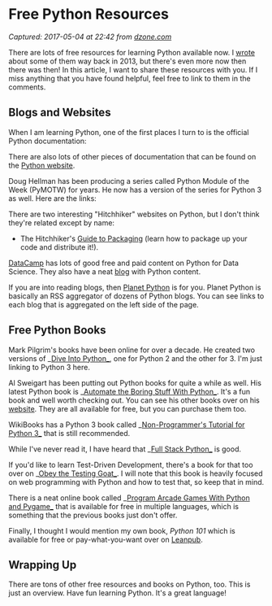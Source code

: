 # Free Python Resources

_Captured: 2017-05-04 at 22:42 from [dzone.com](https://dzone.com/articles/free-python-resources?edition=294993&utm_source=Daily%20Digest&utm_medium=email&utm_campaign=dd%202017-05-04)_

There are lots of free resources for learning Python available now. I [wrote](https://www.blog.pythonlibrary.org/2013/07/11/free-books-and-other-free-resources-about-python/) about some of them way back in 2013, but there's even more now then there was then! In this article, I want to share these resources with you. If I miss anything that you have found helpful, feel free to link to them in the comments.

## Blogs and Websites

When I am learning Python, one of the first places I turn to is the official Python documentation:

There are also lots of other pieces of documentation that can be found on the [Python website](https://www.python.org/doc/).

Doug Hellman has been producing a series called Python Module of the Week (PyMOTW) for years. He now has a version of the series for Python 3 as well. Here are the links:

There are two interesting "Hitchhiker" websites on Python, but I don't think they're related except by name:

  * The Hitchhiker's [Guide to Packaging](https://the-hitchhikers-guide-to-packaging.readthedocs.io/en/latest/index.html) (learn how to package up your code and distribute it!).

[DataCamp](https://www.datacamp.com/) has lots of good free and paid content on Python for Data Science. They also have a neat [blog](https://www.datacamp.com/community/blog) with Python content.

If you are into reading blogs, then [Planet Python](http://planetpython.org/) is for you. Planet Python is basically an RSS aggregator of dozens of Python blogs. You can see links to each blog that is aggregated on the left side of the page.

## Free Python Books

Mark Pilgrim's books have been online for over a decade. He created two versions of _[Dive Into Python_](http://www.diveintopython3.net/), one for Python 2 and the other for 3. I'm just linking to Python 3 here.

Al Sweigart has been putting out Python books for quite a while as well. His latest Python book is _[Automate the Boring Stuff With Python_](https://automatetheboringstuff.com/). It's a fun book and well worth checking out. You can see his other books over on his [website](http://inventwithpython.com/). They are all available for free, but you can purchase them too.

WikiBooks has a Python 3 book called _[Non-Programmer's Tutorial for Python 3_](https://en.wikibooks.org/wiki/Non-Programmer%27s_Tutorial_for_Python_3) that is still recommended.

While I've never read it, I have heard that _[Full Stack Python_](http://www.fullstackpython.com/) is good.

If you'd like to learn Test-Driven Development, there's a book for that too over on _[Obey the Testing Goat_](http://www.obeythetestinggoat.com/pages/book.html). I will note that this book is heavily focused on web programming with Python and how to test that, so keep that in mind.

There is a neat online book called _[Program Arcade Games With Python and Pygame_](http://programarcadegames.com/) that is available for free in multiple languages, which is something that the previous books just don't offer.

Finally, I thought I would mention my own book, _Python 101_ which is available for free or pay-what-you-want over on [Leanpub](https://leanpub.com/python_101).

## Wrapping Up

There are tons of other free resources and books on Python, too. This is just an overview. Have fun learning Python. It's a great language!
